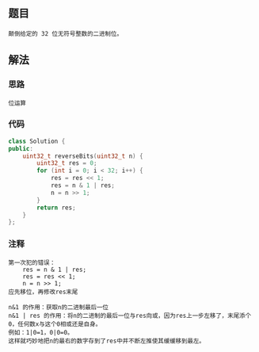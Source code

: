 ## 题目

```
颠倒给定的 32 位无符号整数的二进制位。
```

## 解法

### 思路

```
位运算
```

### 代码

```c++
class Solution {
public:
	uint32_t reverseBits(uint32_t n) {
		uint32_t res = 0;
		for (int i = 0; i < 32; i++) {
			res = res << 1;
			res = n & 1 | res;
			n = n >> 1;
		}
		return res;
	}
};
```

### 注释

```
第一次犯的错误：
	res = n & 1 | res;
	res = res << 1;
	n = n >> 1;
应先移位，再修改res末尾

n&1 的作用：获取n的二进制最后一位
n&1 | res 的作用：将n的二进制的最后一位与res向或，因为res上一步左移了，末尾添个0，任何数x与这个0相或还是自身。
例如：1|0=1，0|0=0。
这样就巧妙地把n的最右的数字存到了res中并不断左推使其缓缓移到最左。
```

